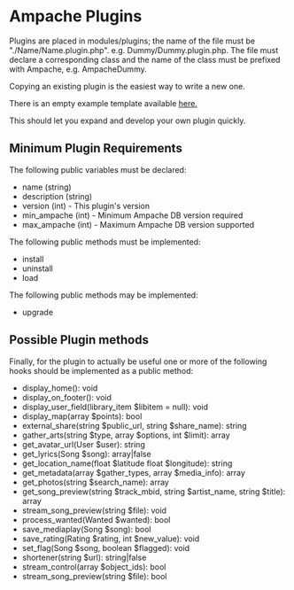 # Ampache Plugins

Plugins are placed in modules/plugins; the name of the file must be "./Name/Name.plugin.php". e.g. Dummy/Dummy.plugin.php.
The file must declare a corresponding class and the name of the class must be prefixed with Ampache, e.g. AmpacheDummy.

Copying an existing plugin is the easiest way to write a new one.

There is an empty example template available [here.](https://github.com/ampache/ampache/blob/patch6/docs/examples/AmpacheExample.php)

This should let you expand and develop your own plugin quickly.

## Minimum Plugin Requirements

The following public variables must be declared:

* name (string)
* description (string)
* version (int) - This plugin's version
* min_ampache (int) - Minimum Ampache DB version required
* max_ampache (int) - Maximum Ampache DB version supported

The following public methods must be implemented:

* install
* uninstall
* load

The following public methods may be implemented:

* upgrade

## Possible Plugin methods

Finally, for the plugin to actually be useful one or more of the following hooks should be implemented as a public method:

* display_home(): void
* display_on_footer(): void
* display_user_field(library_item $libitem = null): void
* display_map(array $points): bool
* external_share(string $public_url, string $share_name): string
* gather_arts(string $type, array $options, int $limit): array
* get_avatar_url(User $user): string
* get_lyrics(Song $song): array|false
* get_location_name(float $latitude float $longitude): string
* get_metadata(array $gather_types, array $media_info): array
* get_photos(string $search_name): array
* get_song_preview(string $track_mbid, string $artist_name, string $title): array
* stream_song_preview(string $file): void
* process_wanted(Wanted $wanted): bool
* save_mediaplay(Song $song): bool
* save_rating(Rating $rating, int $new_value): void
* set_flag(Song $song, boolean $flagged): void
* shortener(string $url): string|false
* stream_control(array $object_ids): bool
* stream_song_preview(string $file): bool

